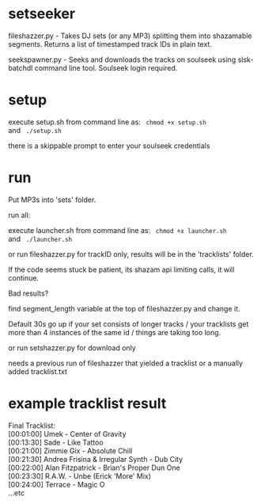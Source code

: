 # setseeker

fileshazzer.py - Takes DJ sets (or any MP3) splitting them into shazamable segments. Returns a list of timestamped track IDs in plain text.

seekspawner.py - Seeks and downloads the tracks on soulseek using slsk-batchdl command line tool. Soulseek login required.



# setup

execute setup.sh from command line as: <code> chmod +x setup.sh </code> and <code> ./setup.sh </code>

there is a skippable prompt to enter your soulseek credentials



# run

Put MP3s into 'sets' folder.


run all:

  execute launcher.sh from command line as: <code> chmod +x launcher.sh </code> and <code> ./launcher.sh </code> 


or run fileshazzer.py for trackID only, results will be in the 'tracklists' folder.

  If the code seems stuck be patient, its shazam api limiting calls, it will continue.

  Bad results? 

   find segment_length variable at the top of fileshazzer.py and change it.
  
   Default 30s go up if your set consists of longer tracks / your tracklists get more than 4 instances of the same id / things are taking too long.
   

or run setshazzer.py for download only

  needs a previous run of fileshazzer that yielded a tracklist or a manually added tracklist.txt

  

# example  tracklist result

Final Tracklist:<br>
[00:01:00] Umek - Center of Gravity<br>
[00:13:30] Sade - Like Tattoo<br>
[00:21:00] Zimmie Gix - Absolute Chill<br>
[00:21:30] Andrea Frisina & Irregular Synth - Dub City<br>
[00:22:00] Alan Fitzpatrick - Brian's Proper Dun One<br>
[00:23:30] R.A.W. - Unbe (Erick 'More' Mix)<br>
[00:24:00] Terrace - Magic O<br>
...etc

